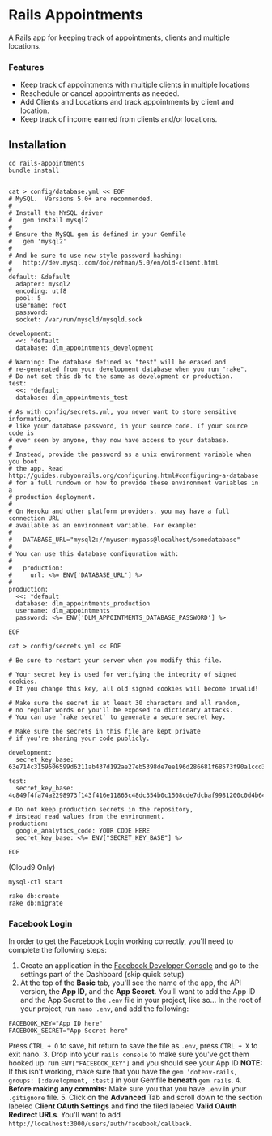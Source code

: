 # Rails Appointments

A Rails app for keeping track of appointments, clients and multiple locations.  

### Features

* Keep track of appointments with multiple clients in multiple locations 
* Reschedule or cancel appointments as needed. 
* Add Clients and Locations and track appointments by client and location. 
* Keep track of income earned from clients and/or locations.

## Installation 


```
cd rails-appointments
bundle install
```

```

cat > config/database.yml << EOF
# MySQL.  Versions 5.0+ are recommended.
#
# Install the MYSQL driver
#   gem install mysql2
#
# Ensure the MySQL gem is defined in your Gemfile
#   gem 'mysql2'
#
# And be sure to use new-style password hashing:
#   http://dev.mysql.com/doc/refman/5.0/en/old-client.html
#
default: &default
  adapter: mysql2
  encoding: utf8
  pool: 5
  username: root
  password:
  socket: /var/run/mysqld/mysqld.sock

development:
  <<: *default
  database: dlm_appointments_development

# Warning: The database defined as "test" will be erased and
# re-generated from your development database when you run "rake".
# Do not set this db to the same as development or production.
test:
  <<: *default
  database: dlm_appointments_test

# As with config/secrets.yml, you never want to store sensitive information,
# like your database password, in your source code. If your source code is
# ever seen by anyone, they now have access to your database.
#
# Instead, provide the password as a unix environment variable when you boot
# the app. Read http://guides.rubyonrails.org/configuring.html#configuring-a-database
# for a full rundown on how to provide these environment variables in a
# production deployment.
#
# On Heroku and other platform providers, you may have a full connection URL
# available as an environment variable. For example:
#
#   DATABASE_URL="mysql2://myuser:mypass@localhost/somedatabase"
#
# You can use this database configuration with:
#
#   production:
#     url: <%= ENV['DATABASE_URL'] %>
#
production:
  <<: *default
  database: dlm_appointments_production
  username: dlm_appointments
  password: <%= ENV['DLM_APPOINTMENTS_DATABASE_PASSWORD'] %>

EOF

```

```
cat > config/secrets.yml << EOF

# Be sure to restart your server when you modify this file.

# Your secret key is used for verifying the integrity of signed cookies.
# If you change this key, all old signed cookies will become invalid!

# Make sure the secret is at least 30 characters and all random,
# no regular words or you'll be exposed to dictionary attacks.
# You can use `rake secret` to generate a secure secret key.

# Make sure the secrets in this file are kept private
# if you're sharing your code publicly.

development:
  secret_key_base: 63e714c3159506599d6211ab437d192ae27eb5398de7ee196d286681f68573f90a1ccd3a50ae6912fbbd57b95b56adafb1a5d147165ba5a32806f6b3a111a7d9

test:
  secret_key_base: 4c849f4fa74a2298973f143f416e11865c48dc354b0c1508cde7dcbaf9981200c0d4b64d14889d9818827017e453506a3385cc52fb2613219701277dadf66500

# Do not keep production secrets in the repository,
# instead read values from the environment.
production:
  google_analytics_code: YOUR CODE HERE
  secret_key_base: <%= ENV["SECRET_KEY_BASE"] %>

EOF
```

(Cloud9 Only)
```
mysql-ctl start
```

```
rake db:create
rake db:migrate
```

### Facebook Login

In order to get the Facebook Login working correctly, you'll need to complete the following steps:

1. Create an application in the [Facebook Developer Console](https://developer.facebook.com/) and go to the settings part of the Dashboard (skip quick setup) 
2.  At the top of the **Basic** tab, you'll see the name of the app, the API version, the **App ID**, and the **App Secret**.  You'll want to add the App ID and the App Secret to the `.env` file in your project, like so... In the root of your project, run `nano .env`, and add the following:
```
FACEBOOK_KEY="App ID here"
FACEBOOK_SECRET="App Secret here"
```
Press `CTRL + O` to save, hit return to save the file as `.env`, press `CTRL + X` to exit nano.
3. Drop into your `rails console` to make sure you've got them hooked up: run `ENV["FACEBOOK_KEY"]` and you should see your App ID **NOTE:** If this isn't working, make sure that you have the `gem 'dotenv-rails, groups: [:development, :test]` in your Gemfile **beneath** `gem rails`.
4. **Before making any commits:** Make sure you that you have `.env` in your `.gitignore` file.
5. Click on the **Advanced** Tab and scroll down to the section labeled **Client OAuth Settings** and find the filed labeled **Valid OAuth Redirect URLs**.  You'll want to add `http://localhost:3000/users/auth/facebook/callback`.

